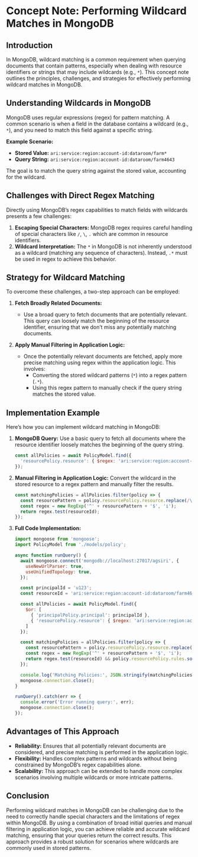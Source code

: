 # Concept Note: Performing Wildcard Matches in MongoDB

## Introduction
In MongoDB, wildcard matching is a common requirement when querying documents that contain patterns, especially when dealing with resource identifiers or strings that may include wildcards (e.g., `*`). This concept note outlines the principles, challenges, and strategies for effectively performing wildcard matches in MongoDB.

## Understanding Wildcards in MongoDB
MongoDB uses regular expressions (regex) for pattern matching. A common scenario is when a field in the database contains a wildcard (e.g., `*`), and you need to match this field against a specific string.

**Example Scenario:**
- **Stored Value:** `ari:service:region:account-id:dataroom/farm*`
- **Query String:** `ari:service:region:account-id:dataroom/farm4643`

The goal is to match the query string against the stored value, accounting for the wildcard.

## Challenges with Direct Regex Matching
Directly using MongoDB’s regex capabilities to match fields with wildcards presents a few challenges:
1. **Escaping Special Characters:** MongoDB regex requires careful handling of special characters like `/`, `\`, `.` which are common in resource identifiers.
2. **Wildcard Interpretation:** The `*` in MongoDB is not inherently understood as a wildcard (matching any sequence of characters). Instead, `.*` must be used in regex to achieve this behavior.

## Strategy for Wildcard Matching
To overcome these challenges, a two-step approach can be employed:
1. **Fetch Broadly Related Documents:**
   - Use a broad query to fetch documents that are potentially relevant. This query can loosely match the beginning of the resource identifier, ensuring that we don’t miss any potentially matching documents.

2. **Apply Manual Filtering in Application Logic:**
   - Once the potentially relevant documents are fetched, apply more precise matching using regex within the application logic. This involves:
     - Converting the stored wildcard patterns (`*`) into a regex pattern (`.*`).
     - Using this regex pattern to manually check if the query string matches the stored value.

## Implementation Example
Here’s how you can implement wildcard matching in MongoDB:

1. **MongoDB Query:**
   Use a basic query to fetch all documents where the resource identifier loosely matches the beginning of the query string.

   ```javascript
   const allPolicies = await PolicyModel.find({
     'resourcePolicy.resource': { $regex: 'ari:service:region:account-id:dataroom/farm', $options: 'i' }
   });
   ```

2. **Manual Filtering in Application Logic:**
   Convert the wildcard in the stored resource to a regex pattern and manually filter the results.

   ```javascript
   const matchingPolicies = allPolicies.filter(policy => {
     const resourcePattern = policy.resourcePolicy.resource.replace(/\*/g, '.*');
     const regex = new RegExp('^' + resourcePattern + '$', 'i');
     return regex.test(resourceId);
   });
   ```

3. **Full Code Implementation:**
   ```javascript
   import mongoose from 'mongoose';
   import PolicyModel from './models/policy';

   async function runQuery() {
     await mongoose.connect('mongodb://localhost:27017/agsiri', {
       useNewUrlParser: true,
       useUnifiedTopology: true,
     });

     const principalId = 'u123';
     const resourceId = 'ari:service:region:account-id:dataroom/farm4643';

     const allPolicies = await PolicyModel.find({
       $or: [
         { 'principalPolicy.principal': principalId },
         { 'resourcePolicy.resource': { $regex: 'ari:service:region:account-id:dataroom/farm', $options: 'i' } }
       ]
     });

     const matchingPolicies = allPolicies.filter(policy => {
       const resourcePattern = policy.resourcePolicy.resource.replace(/\*/g, '.*');
       const regex = new RegExp('^' + resourcePattern + '$', 'i');
       return regex.test(resourceId) && policy.resourcePolicy.rules.some(rule => rule.actions.includes('read') && rule.effect === 'EFFECT_ALLOW');
     });

     console.log('Matching Policies:', JSON.stringify(matchingPolicies, null, 2));
     mongoose.connection.close();
   }

   runQuery().catch(err => {
     console.error('Error running query:', err);
     mongoose.connection.close();
   });
   ```

## Advantages of This Approach
- **Reliability:** Ensures that all potentially relevant documents are considered, and precise matching is performed in the application logic.
- **Flexibility:** Handles complex patterns and wildcards without being constrained by MongoDB’s regex capabilities alone.
- **Scalability:** This approach can be extended to handle more complex scenarios involving multiple wildcards or more intricate patterns.

## Conclusion
Performing wildcard matches in MongoDB can be challenging due to the need to correctly handle special characters and the limitations of regex within MongoDB. By using a combination of broad initial queries and manual filtering in application logic, you can achieve reliable and accurate wildcard matching, ensuring that your queries return the correct results. This approach provides a robust solution for scenarios where wildcards are commonly used in stored patterns.
